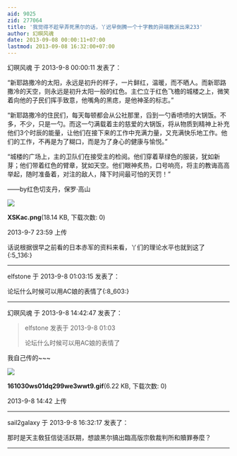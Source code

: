 ```yaml
---
aid: 9025
zid: 277064
title: '我觉得不趁早弄死黑尔的话，丫迟早倒腾一个十字教的异端教派出来233'
author: 幻暝风魂
date: 2013-09-08 00:00:11+07:00
lastmod: 2013-09-08 16:32:00+07:00
---
```


幻暝风魂 于 2013-9-8 00:00:11 发表了：

“新耶路撒冷的太阳，永远是初升的样子，一片鲜红，温暖，而不晒人。而新耶路撒冷的天空，则永远是初升太阳一般的红色。主伫立于红色飞檐的城楼之上，微笑着向他的子民们挥手致意，他嘴角的黑痣，是他神圣的标志。”

“新耶路撒冷的住民们，每天每顿都会从公社那里，舀到一勺香喷喷的大锅饭。不多，不少，只是一勺。而这一勺满载着主的慈爱的大锅饭，将从物质到精神上补充他们3个时辰的能量，让他们在接下来的工作中充满力量，又充满快乐地工作。他们的工作，不再是为了糊口，而是为了身心的健康与愉悦。”

“城楼的广场上，主的卫队们在接受主的检阅。他们穿着草绿色的服装，犹如新芽；他们带着红色的臂章，犹如天空。他们眼神炙热，口号响亮，将主的教诲高高举起，随时准备着，对注的敌人，降下时间最可怕的天罚！”

——by红色切支丹，保罗·高山

![](https://cdn.jsdelivr.net/gh/lzjluzijie/beichao@main/static/img/235927ddlupdlqyofamfmm.png)



**XSKac.png**(18.14 KB, 下载次数: 0)



2013-9-7 23:59 上传



话说根据很早之前看的日本赤军的资料来看，丫们的理论水平也就到这了{:5\_136:}

---------

elfstone 于 2013-9-8 01:03:15 发表了：

论坛什么时候可以用AC娘的表情了{:8\_603:}

---------

幻暝风魂 于 2013-9-8 14:42:47 发表了：

> elfstone 发表于 2013-9-8 01:03
> 
> 论坛什么时候可以用AC娘的表情了



我自己传的~~~

![](https://cdn.jsdelivr.net/gh/lzjluzijie/beichao@main/static/img/1442351uo4ub6rvdjv5qrn.gif)



**161030ws01dq299we3wwt9.gif**(6.22 KB, 下载次数: 0)



2013-9-8 14:42 上传

---------

sail2galaxy 于 2013-9-8 16:32:17 发表了：

那时是天主敎狂信徒活跃期，想誏黑尔搞出臨高版宗敎裁判所和贖罪券麼？

---------

